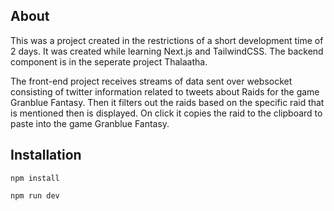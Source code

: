 
## About


This was a project created in the restrictions of a short development time of 2 days. It was created while learning Next.js and TailwindCSS. The backend component is in the seperate project Thalaatha.

The front-end project receives streams of data sent over websocket consisting of twitter information related to tweets about Raids for the game Granblue Fantasy. Then it filters out the raids based on the specific raid that is mentioned then is displayed. On click it copies the raid to the clipboard to paste into the game Granblue Fantasy.


## Installation

```
npm install

npm run dev
```
